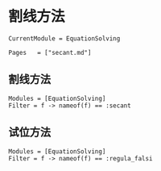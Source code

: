 # 割线方法

```@meta
CurrentModule = EquationSolving
```

```@index
Pages   = ["secant.md"]
```

## 割线方法
```@autodocs
Modules = [EquationSolving]
Filter = f -> nameof(f) == :secant
```

## 试位方法
```@autodocs
Modules = [EquationSolving]
Filter = f -> nameof(f) == :regula_falsi
```
